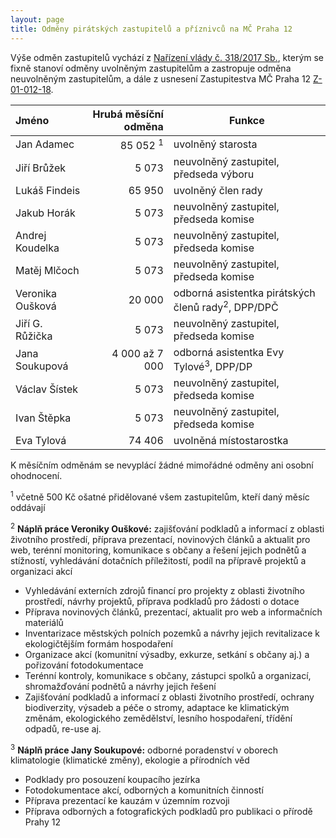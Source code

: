 ```yaml
---
layout: page
title: Odměny pirátských zastupitelů a příznivců na MČ Praha 12
---
```


Výše odměn zastupitelů vychází z [Nařízení vlády č. 318/2017 Sb.](https://www.zakonyprolidi.cz/cs/2017-318), kterým se fixně stanoví odměny uvolněným zastupitelům a zastropuje odměna neuvolněným zastupitelům, a dále z usnesení Zastupitestva MČ Praha 12 [Z-01-012-18](https://www.praha12.cz/assets/File.ashx?id_org=80112&id_dokumenty=66326).


| Jméno | Hrubá měsíční odměna | Funkce | 
|:-------|---------------------:|--------|
| Jan Adamec | 85 052 <sup>1</sup> | uvolněný starosta |
| Jiří Brůžek | 5 073 | neuvolněný zastupitel, předseda výboru |
| Lukáš Findeis | 65 950 | uvolněný člen rady |
| Jakub Horák | 5 073 | neuvolněný zastupitel, předseda komise |
| Andrej Koudelka | 5 073 | neuvolněný zastupitel, předseda komise |
| Matěj Mlčoch | 5 073 | neuvolněný zastupitel, předseda komise |
| Veronika Oušková | 20 000 | odborná asistentka pirátských členů rady<sup>2</sup>, DPP/DPČ |
| Jiří G. Růžička | 5 073 | neuvolněný zastupitel, předseda komise |
| Jana Soukupová | 4 000 až 7 000 | odborná asistentka Evy Tylové<sup>3</sup>, DPP/DP |
| Václav Šístek | 5 073 | neuvolněný zastupitel, předseda komise |
| Ivan Štěpka | 5 073 | neuvolněný zastupitel, předseda komise |
| Eva Tylová | 74 406 | uvolněná místostarostka |

K měsíčním odměnám se nevyplácí žádné mimořádné odměny ani osobní ohodnocení.

<sup>1</sup> včetně 500 Kč ošatné přidělované všem zastupitelům, kteří daný měsíc oddávají

<sup>2</sup> **Náplň práce Veroniky Ouškové:** zajišťování podkladů a informací z oblasti životního prostředí, příprava prezentací, novinových článků a aktualit pro web, terénní monitoring, komunikace s občany a řešení jejich podnětů a stížností, vyhledávání dotačních příležitostí, podíl na přípravě projektů a organizaci akcí
 * Vyhledávání externích zdrojů financí pro projekty z oblasti životního prostředí, návrhy projektů, příprava podkladů pro žádosti o dotace
 * Příprava novinových článků, prezentací, aktualit pro web a informačních materiálů
 * Inventarizace městských polních pozemků a návrhy jejich revitalizace k ekologičtějším formám hospodaření
 * Organizace akcí (komunitní výsadby, exkurze, setkání s občany aj.) a pořizování fotodokumentace
 * Terénní kontroly, komunikace s občany, zástupci spolků a organizací, shromažďování podnětů a návrhy jejich řešení
 * Zajišťování podkladů a informací z oblasti životního prostředí, ochrany biodiverzity, výsadeb a péče o stromy, adaptace ke klimatickým změnám, ekologického zemědělství, lesního hospodaření, třídění odpadů, re-use aj.

<sup>3</sup> **Náplň práce Jany Soukupové:** odborné poradenství v oborech klimatologie (klimatické změny), ekologie a přírodních věd
 * Podklady pro posouzení koupacího jezírka
 * Fotodokumentace akcí, odborných a komunitních činností
 * Příprava prezentací ke kauzám v územním rozvoji
 * Příprava odborných a fotografických podkladů pro publikaci o přírodě Prahy 12
